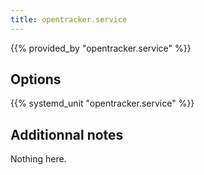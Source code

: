 ```yaml
---
title: opentracker.service
---
```


{{% provided_by "opentracker.service" %}}

## Options

{{% systemd_unit "opentracker.service" %}}

## Additionnal notes

Nothing here.